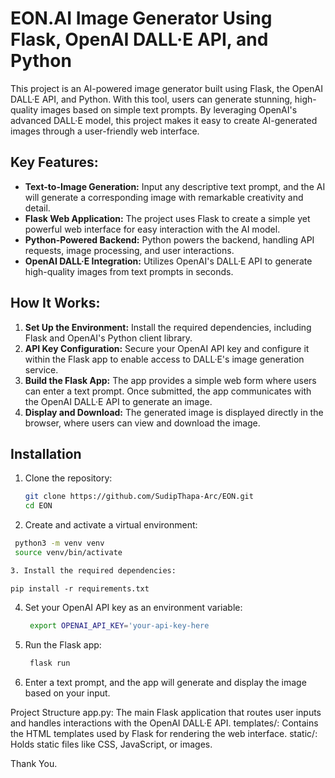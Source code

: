 # EON.AI Image Generator Using Flask, OpenAI DALL·E API, and Python

This project is an AI-powered image generator built using Flask, the OpenAI DALL·E API, and Python. With this tool, users can generate stunning, high-quality images based on simple text prompts. By leveraging OpenAI's advanced DALL·E model, this project makes it easy to create AI-generated images through a user-friendly web interface.

## Key Features:
- **Text-to-Image Generation:** Input any descriptive text prompt, and the AI will generate a corresponding image with remarkable creativity and detail.
- **Flask Web Application:** The project uses Flask to create a simple yet powerful web interface for easy interaction with the AI model.
- **Python-Powered Backend:** Python powers the backend, handling API requests, image processing, and user interactions.
- **OpenAI DALL·E Integration:** Utilizes OpenAI's DALL·E API to generate high-quality images from text prompts in seconds.

## How It Works:
1. **Set Up the Environment:** Install the required dependencies, including Flask and OpenAI's Python client library.
2. **API Key Configuration:** Secure your OpenAI API key and configure it within the Flask app to enable access to DALL·E's image generation service.
3. **Build the Flask App:** The app provides a simple web form where users can enter a text prompt. Once submitted, the app communicates with the OpenAI DALL·E API to generate an image.
4. **Display and Download:** The generated image is displayed directly in the browser, where users can view and download the image.

## Installation

1. Clone the repository:
   ```bash
   git clone https://github.com/SudipThapa-Arc/EON.git
   cd EON
   
2. Create and activate a virtual environment:
  ```bash
   python3 -m venv venv
   source venv/bin/activate 

3. Install the required dependencies:
```
   `pip install -r requirements.txt`

4. Set your OpenAI API key as an environment variable:
   ```bash
    export OPENAI_API_KEY='your-api-key-here

5. Run the Flask app:
   ```bash 
    flask run


6. Enter a text prompt, and the app will generate and display the image based on your input.

Project Structure
app.py: The main Flask application that routes user inputs and handles interactions with the OpenAI DALL·E API.
templates/: Contains the HTML templates used by Flask for rendering the web interface.
static/: Holds static files like CSS, JavaScript, or images.

Thank You. 



